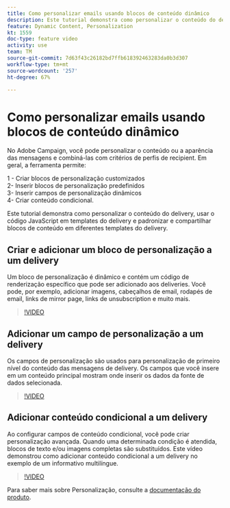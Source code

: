 ```yaml
---
title: Como personalizar emails usando blocos de conteúdo dinâmico
description: Este tutorial demonstra como personalizar o conteúdo do delivery, usar o código JavaScript em templates do delivery e padronizar e compartilhar blocos de conteúdo em diferentes templates do delivery.
feature: Dynamic Content, Personalization
kt: 1559
doc-type: feature video
activity: use
team: TM
source-git-commit: 7d63f43c26182bd7ffb618392463283da0b3d307
workflow-type: tm+mt
source-wordcount: '257'
ht-degree: 67%

---
```



# Como personalizar emails usando blocos de conteúdo dinâmico

No Adobe Campaign, você pode personalizar o conteúdo ou a aparência das mensagens e combiná-las com critérios de perfis de recipient. Em geral, a ferramenta permite:

1 - Criar blocos de personalização customizados\
2- Inserir blocos de personalização predefinidos\
3- Inserir campos de personalização dinâmicos\
4- Criar conteúdo condicional.

Este tutorial demonstra como personalizar o conteúdo do delivery, usar o código JavaScript em templates do delivery e padronizar e compartilhar blocos de conteúdo em diferentes templates do delivery.

## Criar e adicionar um bloco de personalização a um delivery

Um bloco de personalização é dinâmico e contém um código de renderização específico que pode ser adicionado aos deliveries. Você pode, por exemplo, adicionar imagens, cabeçalhos de email, rodapés de email, links de mirror page, links de unsubscription e muito mais.

>[!VIDEO](https://video.tv.adobe.com/v/24924?quality=12)

## Adicionar um campo de personalização a um delivery

Os campos de personalização são usados para personalização de primeiro nível do conteúdo das mensagens de delivery. Os campos que você insere em um conteúdo principal mostram onde inserir os dados da fonte de dados selecionada.

>[!VIDEO](https://video.tv.adobe.com/v/24925?quality=12)

## Adicionar conteúdo condicional a um delivery

Ao configurar campos de conteúdo condicional, você pode criar personalização avançada. Quando uma determinada condição é atendida, blocos de texto e/ou imagens completas são substituídos. Este vídeo demonstrou como adicionar conteúdo condicional a um delivery no exemplo de um informativo multilíngue.

>[!VIDEO](https://video.tv.adobe.com/v/24926?quality=12)

Para saber mais sobre Personalização, consulte a [documentação do produto](https://experienceleague.adobe.com/docs/campaign-classic/using/sending-messages/personalizing-deliveries/about-personalization.html?lang=en).
